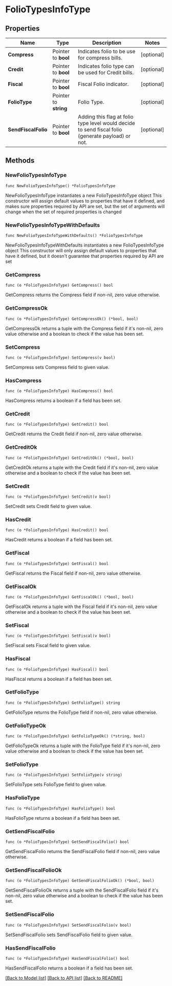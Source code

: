 # FolioTypesInfoType

## Properties

Name | Type | Description | Notes
------------ | ------------- | ------------- | -------------
**Compress** | Pointer to **bool** | Indicates folio to be use for compress bills. | [optional] 
**Credit** | Pointer to **bool** | Indicates folio type can be used for Credit bills. | [optional] 
**Fiscal** | Pointer to **bool** | Fiscal Folio indicator. | [optional] 
**FolioType** | Pointer to **string** | Folio Type. | [optional] 
**SendFiscalFolio** | Pointer to **bool** | Adding this flag at folio type level would decide to send fiscal folio (generate payload) or not. | [optional] 

## Methods

### NewFolioTypesInfoType

`func NewFolioTypesInfoType() *FolioTypesInfoType`

NewFolioTypesInfoType instantiates a new FolioTypesInfoType object
This constructor will assign default values to properties that have it defined,
and makes sure properties required by API are set, but the set of arguments
will change when the set of required properties is changed

### NewFolioTypesInfoTypeWithDefaults

`func NewFolioTypesInfoTypeWithDefaults() *FolioTypesInfoType`

NewFolioTypesInfoTypeWithDefaults instantiates a new FolioTypesInfoType object
This constructor will only assign default values to properties that have it defined,
but it doesn't guarantee that properties required by API are set

### GetCompress

`func (o *FolioTypesInfoType) GetCompress() bool`

GetCompress returns the Compress field if non-nil, zero value otherwise.

### GetCompressOk

`func (o *FolioTypesInfoType) GetCompressOk() (*bool, bool)`

GetCompressOk returns a tuple with the Compress field if it's non-nil, zero value otherwise
and a boolean to check if the value has been set.

### SetCompress

`func (o *FolioTypesInfoType) SetCompress(v bool)`

SetCompress sets Compress field to given value.

### HasCompress

`func (o *FolioTypesInfoType) HasCompress() bool`

HasCompress returns a boolean if a field has been set.

### GetCredit

`func (o *FolioTypesInfoType) GetCredit() bool`

GetCredit returns the Credit field if non-nil, zero value otherwise.

### GetCreditOk

`func (o *FolioTypesInfoType) GetCreditOk() (*bool, bool)`

GetCreditOk returns a tuple with the Credit field if it's non-nil, zero value otherwise
and a boolean to check if the value has been set.

### SetCredit

`func (o *FolioTypesInfoType) SetCredit(v bool)`

SetCredit sets Credit field to given value.

### HasCredit

`func (o *FolioTypesInfoType) HasCredit() bool`

HasCredit returns a boolean if a field has been set.

### GetFiscal

`func (o *FolioTypesInfoType) GetFiscal() bool`

GetFiscal returns the Fiscal field if non-nil, zero value otherwise.

### GetFiscalOk

`func (o *FolioTypesInfoType) GetFiscalOk() (*bool, bool)`

GetFiscalOk returns a tuple with the Fiscal field if it's non-nil, zero value otherwise
and a boolean to check if the value has been set.

### SetFiscal

`func (o *FolioTypesInfoType) SetFiscal(v bool)`

SetFiscal sets Fiscal field to given value.

### HasFiscal

`func (o *FolioTypesInfoType) HasFiscal() bool`

HasFiscal returns a boolean if a field has been set.

### GetFolioType

`func (o *FolioTypesInfoType) GetFolioType() string`

GetFolioType returns the FolioType field if non-nil, zero value otherwise.

### GetFolioTypeOk

`func (o *FolioTypesInfoType) GetFolioTypeOk() (*string, bool)`

GetFolioTypeOk returns a tuple with the FolioType field if it's non-nil, zero value otherwise
and a boolean to check if the value has been set.

### SetFolioType

`func (o *FolioTypesInfoType) SetFolioType(v string)`

SetFolioType sets FolioType field to given value.

### HasFolioType

`func (o *FolioTypesInfoType) HasFolioType() bool`

HasFolioType returns a boolean if a field has been set.

### GetSendFiscalFolio

`func (o *FolioTypesInfoType) GetSendFiscalFolio() bool`

GetSendFiscalFolio returns the SendFiscalFolio field if non-nil, zero value otherwise.

### GetSendFiscalFolioOk

`func (o *FolioTypesInfoType) GetSendFiscalFolioOk() (*bool, bool)`

GetSendFiscalFolioOk returns a tuple with the SendFiscalFolio field if it's non-nil, zero value otherwise
and a boolean to check if the value has been set.

### SetSendFiscalFolio

`func (o *FolioTypesInfoType) SetSendFiscalFolio(v bool)`

SetSendFiscalFolio sets SendFiscalFolio field to given value.

### HasSendFiscalFolio

`func (o *FolioTypesInfoType) HasSendFiscalFolio() bool`

HasSendFiscalFolio returns a boolean if a field has been set.


[[Back to Model list]](../README.md#documentation-for-models) [[Back to API list]](../README.md#documentation-for-api-endpoints) [[Back to README]](../README.md)



